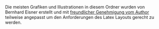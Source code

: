 Die meisten Grafiken und Illustrationen in diesem Ordner wurden von Bernhard Eisner erstellt und mit [freundlicher Genehmigung vom Author](https://dsaforum.de/viewtopic.php?f=180&t=55048&start=30) teilweise angepasst um den Anforderungen des Latex Layouts gerecht zu werden.
